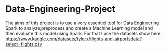 # Data-Engineering-Project

The aims of this project is to use a very essentiel tool for Data Engineering Spark to analyze,preprocess and create a Machine Learning model and then evaluate this model using Spark. For that I use the datasets show here: 
https://www.kaggle.com/datasets/tylerx/flights-and-airportsdata?select=flights.csv
